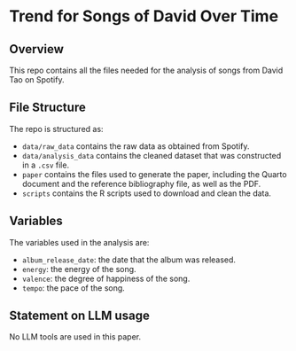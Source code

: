 # Trend for Songs of David Over Time

## Overview

This repo contains all the files needed for the analysis of songs from David Tao on Spotify.


## File Structure

The repo is structured as:

-   `data/raw_data` contains the raw data as obtained from Spotify.
-   `data/analysis_data` contains the cleaned dataset that was constructed in a `.csv` file.
-   `paper` contains the files used to generate the paper, including the Quarto document and the reference bibliography file, as well as the PDF. 
-   `scripts` contains the R scripts used to download and clean the data.


## Variables

The variables used in the analysis are:

-   `album_release_date`: the date that the album was released.
-   `energy`: the energy of the song.
-   `valence`: the degree of happiness of the song.
-   `tempo`: the pace of the song.


## Statement on LLM usage

No LLM tools are used in this paper.
